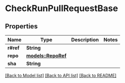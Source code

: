 # CheckRunPullRequestBase

## Properties

Name | Type | Description | Notes
------------ | ------------- | ------------- | -------------
**r#ref** | **String** |  | 
**repo** | [**models::RepoRef**](Repo_Ref.md) |  | 
**sha** | **String** |  | 

[[Back to Model list]](../README.md#documentation-for-models) [[Back to API list]](../README.md#documentation-for-api-endpoints) [[Back to README]](../README.md)


